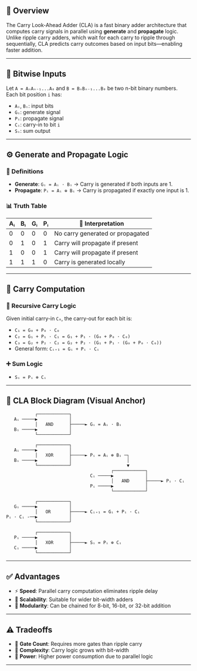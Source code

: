 ## 🧠 Overview

The Carry Look-Ahead Adder (CLA) is a fast binary adder architecture that computes carry signals in parallel using **generate** and **propagate** logic. Unlike ripple carry adders, which wait for each carry to ripple through sequentially, CLA predicts carry outcomes based on input bits—enabling faster addition.

---

## 🔣 Bitwise Inputs

Let `A = AₙAₙ₋₁...A₀` and `B = BₙBₙ₋₁...B₀` be two n-bit binary numbers.
Each bit position `i` has:

- `Aᵢ`, `Bᵢ`: input bits
- `Gᵢ`: generate signal
- `Pᵢ`: propagate signal
- `Cᵢ`: carry-in to bit `i`
- `Sᵢ`: sum output

---

## ⚙️ Generate and Propagate Logic

### 🔧 Definitions

- **Generate**: `Gᵢ = Aᵢ · Bᵢ`
  → Carry is generated if both inputs are 1.
- **Propagate**: `Pᵢ = Aᵢ ⊕ Bᵢ`
  → Carry is propagated if exactly one input is 1.

### 📊 Truth Table

| Aᵢ | Bᵢ | Gᵢ | Pᵢ | 🧩 Interpretation             |
|----|----|----|----|------------------------------|
| 0  | 0  | 0  | 0  | No carry generated or propagated |
| 0  | 1  | 0  | 1  | Carry will propagate if present |
| 1  | 0  | 0  | 1  | Carry will propagate if present |
| 1  | 1  | 1  | 0  | Carry is generated locally     |

---

## 🔁 Carry Computation

### 🧮 Recursive Carry Logic

Given initial carry-in `C₀`, the carry-out for each bit is:

- `C₁ = G₀ + P₀ · C₀`
- `C₂ = G₁ + P₁ · C₁ = G₁ + P₁ · (G₀ + P₀ · C₀)`
- `C₃ = G₂ + P₂ · C₂ = G₂ + P₂ · (G₁ + P₁ · (G₀ + P₀ · C₀))`
- General form:
  `Cᵢ₊₁ = Gᵢ + Pᵢ · Cᵢ`

### ➕ Sum Logic

- `Sᵢ = Pᵢ ⊕ Cᵢ`

---

## 🧷 CLA Block Diagram (Visual Anchor)

```
           ┌────────────┐
   Aᵢ ─────▶            │
           │   AND      ├─────► Gᵢ = Aᵢ · Bᵢ
   Bᵢ ─────▶            │
           └────────────┘

           ┌────────────┐
   Aᵢ ─────▶            │
           │   XOR      ├─────► Pᵢ = Aᵢ ⊕ Bᵢ ─┐
   Bᵢ ─────▶            │                     │
           └────────────┘                     ▼
                                        ┌────────────┐
                                Cᵢ ─────▶            │
                                        │   AND      ├─────► Pᵢ · Cᵢ
                                Pᵢ ─────▶            │
                                        └────────────┘

           ┌────────────┐
   Gᵢ ─────▶            │
           │   OR       ├─────► Cᵢ₊₁ = Gᵢ + Pᵢ · Cᵢ
Pᵢ · Cᵢ -──▶            │
           └────────────┘

           ┌────────────┐
   Pᵢ ─────▶            │
           │   XOR      ├─────► Sᵢ = Pᵢ ⊕ Cᵢ
   Cᵢ ─────▶            │
           └────────────┘
```

---

## ✅ Advantages

- ⚡ **Speed**: Parallel carry computation eliminates ripple delay
- 🧩 **Scalability**: Suitable for wider bit-width adders
- 🧱 **Modularity**: Can be chained for 8-bit, 16-bit, or 32-bit addition

---

## ⚠️ Tradeoffs

- 🧮 **Gate Count**: Requires more gates than ripple carry
- 🧠 **Complexity**: Carry logic grows with bit-width
- 🔋 **Power**: Higher power consumption due to parallel logic

---
